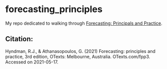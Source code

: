 # forecasting_principles

My repo dedicated to walking through 
[Forecasting: Principals and Practice](https://otexts.com/fpp3/).

## Citation:

Hyndman, R.J., & Athanasopoulos, G. (2021) Forecasting: principles and practice, 3rd edition, OTexts: Melbourne, Australia. OTexts.com/fpp3. Accessed on 2021-05-17.